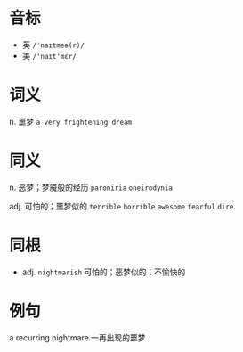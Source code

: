 # 音标

- 英 `/ˈnaɪtmeə(r)/`
- 美 `/'naɪt'mɛr/`

# 词义

n. 噩梦
`a very frightening dream`

# 同义

n. 恶梦；梦魇般的经历
`paroniria` `oneirodynia`

adj. 可怕的；噩梦似的
`terrible` `horrible` `awesome` `fearful` `dire`

# 同根

- adj. `nightmarish` 可怕的；恶梦似的；不愉快的

# 例句

a recurring nightmare 
一再出现的噩梦


